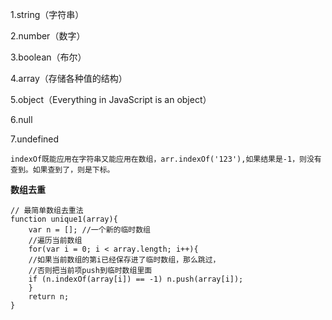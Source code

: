 1.string（字符串）

2.number（数字）

3.boolean（布尔）

4.array（存储各种值的结构）

5.object（Everything in JavaScript is an object）

6.null

7.undefined

```
indexOf既能应用在字符串又能应用在数组，arr.indexOf('123'),如果结果是-1，则没有查到。如果查到了，则是下标。
```

**数组去重**

```
// 最简单数组去重法 
function unique1(array){ 
    var n = []; //一个新的临时数组 
    //遍历当前数组 
    for(var i = 0; i < array.length; i++){ 
    //如果当前数组的第i已经保存进了临时数组，那么跳过， 
    //否则把当前项push到临时数组里面 
    if (n.indexOf(array[i]) == -1) n.push(array[i]); 
    } 
    return n; 
}
```



